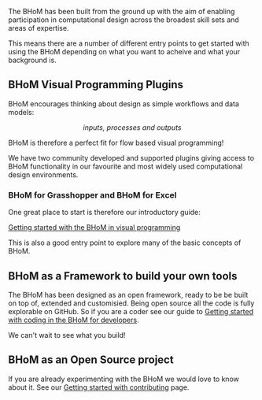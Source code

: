 The BHoM has been built from the ground up with the aim of enabling participation in computational design across the broadest skill sets and areas of expertise.

This means there are a number of different entry points to get started with using the BHoM depending on what you want to acheive and what your background is.

## BHoM Visual Programming Plugins

BHoM encourages thinking about design as simple workflows and data models:

_<p style="text-align: center;">inputs, processes and outputs</p>_

BHoM is therefore a perfect fit for flow based visual programming! 

We have two community developed and supported plugins giving access to BHoM functionality in our favourite and most widely used computational design environments.

### BHoM for Grasshopper and BHoM for Excel 

One great place to start is therefore our introductory guide: 

[Getting started with the BHoM in visual programming](<../Guides and Tutorials/Visual Programming with BHoM/index.md>)

This is also a good entry point to explore many of the basic concepts of BHoM.


## BHoM as a Framework to build your own tools

The BHoM has been designed as an open framework, ready to be be built on top of, extended and customisied. Being open source all the code is fully explorable on GitHub. So if you are a coder see our guide to [Getting started with coding in the BHoM for developers](<../Guides and Tutorials/Coding with BHoM/Getting-started-for-developers.md>).

We can't wait to see what you build! 

## BHoM as an Open Source project 

If you are already experimenting with the BHoM we would love to know about it. See our [Getting started with contributing](../Contributing/index.md) page.

